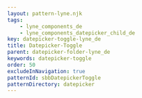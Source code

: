 ```yaml
---
layout: pattern-lyne.njk
tags: 
    - lyne_components_de
    - lyne_components_datepicker_child_de
key: datepicker-toggle-lyne_de
title: Datepicker-Toggle
parent: datepicker-folder-lyne_de
keywords: datepicker-toggle
order: 50
excludeInNavigation: true
patternId: sbbDatepickerToggle
patternDirectory: datepicker
---
```


